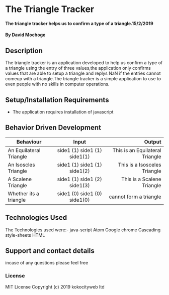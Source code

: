 
# The Triangle Tracker
#### The triangle tracker helps us to confirm a type of a triangle.15/2/2019
#### By David Mochoge
## Description
The triangle tracker is an application developed to help us confirm a type of a triangle using the entry of three values,the application only confirms values that are able to setup a  triangle and replys NaN if the entries cannot comeup with a triangle.The triangle tracker is a simple application to use to even people with no skills in computer operations.
## Setup/Installation Requirements
* The application requires installation of javascript
## Behavior Driven Development
| Behaviour                          | Input                        | Output                          |
| ---------------------------------  | :---------------------------:| -------------------------------:|
| An Equilateral Triangle            | side1 (1) side1 (1) side1(1) | This is an Equilateral Triangle |
| An Isoscles   Triangle             | side1 (1) side1 (1) side1(2) |  This is a Isosceles Triangle   |
| A Scalene Triangle                 | side1 (1) side1 (2) side1(3) |  This is a Scalene Triangle     |
| Whether its a triangle             | side1 (0) side1 (0) side1(0) |  cannot form a triangle         |
## Technologies Used
The Technologies used were:-
java-script
Atom
Google chrome
Cascading style-sheets
HTML

## Support and contact details
incase of any questions please feel free
### License
MIT License
Copyright (c) 2019 kokocityweb ltd
